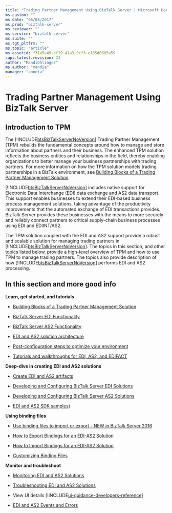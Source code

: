 ```yaml
---
title: "Trading Partner Management Using BizTalk Server | Microsoft Docs"
ms.custom: ""
ms.date: "06/08/2017"
ms.prod: "biztalk-server"
ms.reviewer: ""
ms.service: "biztalk-server"
ms.suite: ""
ms.tgt_pltfrm: ""
ms.topic: "article"
ms.assetid: f31a5e49-ef19-41a3-9cf3-cf85d0685a59
caps.latest.revision: 23
author: "MandiOhlinger"
ms.author: "mandia"
manager: "anneta"
---
```

# Trading Partner Management Using BizTalk Server
## Introduction to TPM
The [!INCLUDE[btsBizTalkServerNoVersion](../includes/btsbiztalkservernoversion-md.md)] Trading Partner Management (TPM) rebuilds the fundamental concepts around how to manage and store information about partners and their business. The enhanced TPM solution reflects the business entities and relationships in the field, thereby enabling organizations to better manage your business partnerships with trading partners. For more information on how the TPM solution models trading partnerships in a BizTalk environment, see [Building Blocks of a Trading Partner Management Solution](../core/building-blocks-of-a-trading-partner-management-solution.md).  
  
 [!INCLUDE[btsBizTalkServerNoVersion](../includes/btsbiztalkservernoversion-md.md)] includes native support for Electronic Data Interchange (EDI) data exchange and AS2 data transport. This support enables businesses to extend their EDI-based business process management solutions, taking advantage of the productivity improvements that the automated exchange of EDI transactions provides. BizTalk Server provides these businesses with the means to more securely and reliably connect partners to critical supply-chain business processes using EDI and EDIINT/AS2.  
  
 The TPM solution coupled with the EDI and AS2 support provide a robust and scalable solution for managing trading partners in [!INCLUDE[btsBizTalkServerNoVersion](../includes/btsbiztalkservernoversion-md.md)]. The topics in this section, and other topics listed below, provide a high-level overview of TPM and how to use TPM to manage trading partners. The topics also provide description of how [!INCLUDE[btsBizTalkServerNoVersion](../includes/btsbiztalkservernoversion-md.md)] performs EDI and AS2 processing.  
  
## In this section and more good info

**Learn, get started, and tutorials**  

-   [Building Blocks of a Trading Partner Management Solution](../core/building-blocks-of-a-trading-partner-management-solution.md)  
  
-   [BizTalk Server EDI Functionality](../core/biztalk-server-edi-functionality.md)  
  
-   [BizTalk Server AS2 Functionality](../core/biztalk-server-as2-functionality.md)  

- [EDI and AS2 solution architecture](../core/edi-and-as2-solution-architecture.md)

-   [Post-configuration steps to optimize your environment](../install-and-config-guides/post-configuration-steps-to-optimize-your-environment.md) 

- [Tutorials and walkthroughs for EDI, AS2, and EDIFACT](../core/tutorials-and-walkthroughs-for-edi-as2-and-edifact.md)


**Deep-dive in creating EDI and AS2 solutions**
- [Create EDI and AS2 artifacts](../core/managing-edi-and-as2-solutions.md)

- [Developing and Configuring BizTalk Server EDI Solutions](../core/developing-and-configuring-biztalk-server-edi-solutions.md)

- [Developing and Configuring BizTalk Server AS2 Solutions](../core/developing-and-configuring-biztalk-server-as2-solutions.md)

-   [EDI and AS2 SDK samples)](../core/edi-and-as2-biztalk-server-samples-folder.md)  


 **Using binding files**  

- [Use binding files to import or export - NEW in BizTalk Server 2016](../core/use-binding-files-to-import-or-export.md)  

-   [How to Export Bindings for an EDI-AS2 Solution](../core/how-to-export-bindings-for-an-edi-as2-solution.md)  
  
-   [How to Import Bindings for an EDI-AS2 Solution](../core/how-to-import-bindings-for-an-edi-as2-solution.md)  
  
-   [Customizing Binding Files](../core/customizing-binding-files.md)  


**Monitor and troubleshoot**

- [Monitoring EDI and AS2 Solutions](../core/monitoring-edi-and-as2-solutions.md)

- [Troubleshooting EDI and AS2 Solutions](../core/troubleshooting-edi-and-as2-solutions.md)
  
-   View UI details [!INCLUDE[ui-guidance-developers-reference](../includes/ui-guidance-developers-reference.md)] 
  
-   [EDI and AS2 Events and Errors](../core/edi-and-as2-events-and-errors.md)
 


  
